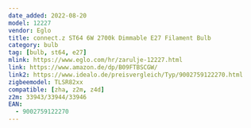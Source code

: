 ```yaml
---
date_added: 2022-08-20
model: 12227
vendor: Eglo
title: connect.z ST64 6W 2700k Dimmable E27 Filament Bulb
category: bulb
tag: [bulb, st64, e27]
mlink: https://www.eglo.com/hr/zarulje-12227.html
link: https://www.amazon.de/dp/B09FTBSCGW/
link2: https://www.idealo.de/preisvergleich/Typ/9002759122270.html
zigbeemodel: TLSR82xx
compatible: [zha, z2m, z4d]
z2m: 33943/33944/33946
EAN: 
  - 9002759122270
---
```

